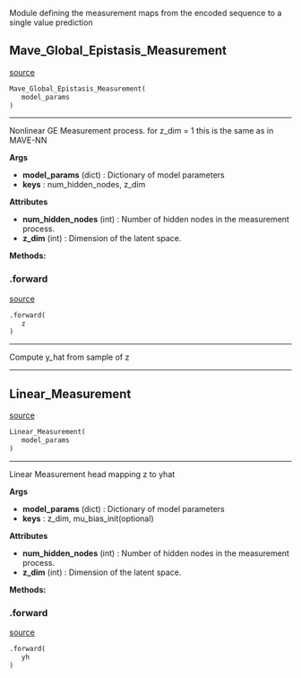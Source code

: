 Module defining the measurement maps from the encoded sequence to a single value prediction




## Mave_Global_Epistasis_Measurement
[source](https://github.com/AndreaGraf/Protein_ML/blob/read_the_docs/protml/models/components/downstream_models.py/#L8)
```python 
Mave_Global_Epistasis_Measurement(
   model_params
)
```


---
Nonlinear GE Measurement process. for z_dim = 1 this is the same as in MAVE-NN

**Args**

* **model_params** (dict) : Dictionary of model parameters
* **keys**  : num_hidden_nodes, z_dim                    


**Attributes**

* **num_hidden_nodes** (int) : Number of hidden nodes in the measurement process.
* **z_dim** (int) : Dimension of the latent space.



**Methods:**


### .forward
[source](https://github.com/AndreaGraf/Protein_ML/blob/read_the_docs/protml/models/components/downstream_models.py/#L32)
```python
.forward(
   z
)
```

---
Compute y_hat from sample of z

----


## Linear_Measurement
[source](https://github.com/AndreaGraf/Protein_ML/blob/read_the_docs/protml/models/components/downstream_models.py/#L39)
```python 
Linear_Measurement(
   model_params
)
```


---
Linear Measurement head mapping z to yhat

**Args**

* **model_params** (dict) : Dictionary of model parameters
* **keys**  : z_dim, mu_bias_init(optional)                    


**Attributes**

* **num_hidden_nodes** (int) : Number of hidden nodes in the measurement process.
* **z_dim** (int) : Dimension of the latent space.



**Methods:**


### .forward
[source](https://github.com/AndreaGraf/Protein_ML/blob/read_the_docs/protml/models/components/downstream_models.py/#L59)
```python
.forward(
   yh
)
```

